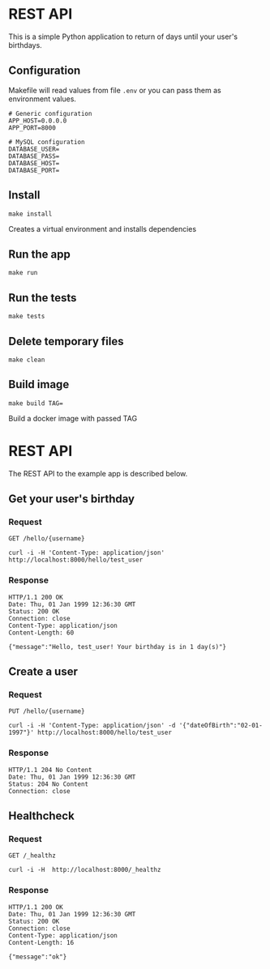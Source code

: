 # REST API

This is a simple Python application to return of days until your user's birthdays.

## Configuration

Makefile will read values from file `.env` or you can pass them as environment values.

```dotenv
# Generic configuration
APP_HOST=0.0.0.0
APP_PORT=8000

# MySQL configuration
DATABASE_USER=
DATABASE_PASS=
DATABASE_HOST=
DATABASE_PORT=
```

## Install

    make install

Creates a virtual environment and installs dependencies

## Run the app

    make run

## Run the tests

    make tests

## Delete temporary files

    make clean

## Build image

    make build TAG=

Build a docker image with passed TAG

# REST API

The REST API to the example app is described below.

## Get your user's birthday

### Request

`GET /hello/{username}`

    curl -i -H 'Content-Type: application/json' http://localhost:8000/hello/test_user

### Response

    HTTP/1.1 200 OK
    Date: Thu, 01 Jan 1999 12:36:30 GMT
    Status: 200 OK
    Connection: close
    Content-Type: application/json
    Content-Length: 60

    {"message":"Hello, test_user! Your birthday is in 1 day(s)"}

## Create a user

### Request

`PUT /hello/{username}`

    curl -i -H 'Content-Type: application/json' -d '{"dateOfBirth":"02-01-1997"}' http://localhost:8000/hello/test_user

### Response

    HTTP/1.1 204 No Content
    Date: Thu, 01 Jan 1999 12:36:30 GMT
    Status: 204 No Content
    Connection: close

## Healthcheck

### Request

`GET /_healthz`

    curl -i -H  http://localhost:8000/_healthz

### Response

    HTTP/1.1 200 OK
    Date: Thu, 01 Jan 1999 12:36:30 GMT
    Status: 200 OK
    Connection: close
    Content-Type: application/json
    Content-Length: 16

    {"message":"ok"}
